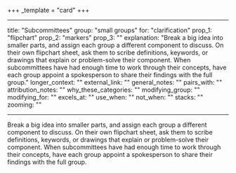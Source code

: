 +++
_template = "card"
+++

---
title: "Subcommittees"
group: "small groups"
for: "clarification"
prop_1: "flipchart"
prop_2: "markers"
prop_3: ""
explanation: "Break a big idea into smaller parts, and assign each group a different component to discuss. On their own flipchart sheet, ask them to scribe definitions, keywords, or drawings that explain or problem-solve their component. When subcommittees have had enough time to work through their concepts, have each group appoint a spokesperson to share their findings with the full group."
longer_context: ""
external_link: ""
general_notes: ""
pairs_with: ""
attribution_notes: ""
why_these_categories: ""
modifying_group: ""
modifying_for: ""
excels_at: ""
use_when: ""
not_when: ""
stacks: ""
zooming: ""

---

Break a big idea into smaller parts, and assign each group a different component to discuss. On their own flipchart sheet, ask them to scribe definitions, keywords, or drawings that explain or problem-solve their component. When subcommittees have had enough time to work through their concepts, have each group appoint a spokesperson to share their findings with the full group.
